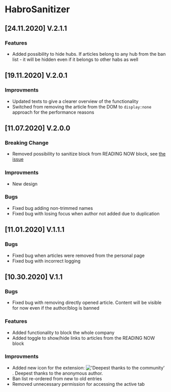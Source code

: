 # HabroSanitizer

## [24.11.2020] V.2.1.1

### Features

* Added possibility to hide hubs. If articles belong to any hub from the ban list - it will be hidden even if it belongs to other habs as well

## [19.11.2020] V.2.0.1

### Improvments

* Updated texts to give a clearer overview of the functionality
* Switched from removing the article from the DOM to `display:none` approach for the performance reasons

## [11.07.2020] V.2.0.0

### Breaking Change

* Removed possibility to sanitize block from READING NOW block, see [the issue](https://github.com/Drag13/HabrSanitizer/issues/6)

### Improvments

* New design

### Bugs

* Fixed bug adding non-trimmed names
* Fixed bug with losing focus when author not added due to duplication

## [11.01.2020] V.1.1.1

### Bugs

* Fixed bug when articles were removed from the personal page
* Fixed bug with incorrect logging

## [10.30.2020] V.1.1

### Bugs

* Fixed bug with removing directly opened article. Content will be visible for now even if the author/blog is banned

### Features

* Added functionality to block the whole company
* Added toggle to show/hide links to articles from the READING NOW block

### Improvments

* Added new icon for the extension: !['Deepest thanks to the community'](./src/asset/i19.png). Deepest thanks to the anonymous author.
* Ban list re-ordered from new to old entries
* Removed unnecessary permission for accessing the active tab
